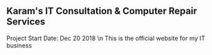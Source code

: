 ## Karam's IT Consultation & Computer Repair Services

Project Start Date: Dec 20 2018 \n
This is the official website for my IT business
